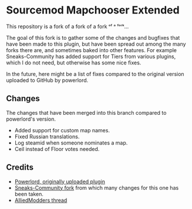 # Sourcemod Mapchooser Extended

This repository is a fork of a fork of a fork ᵒᶠ ᵃ ᶠᵒʳᵏ...

The goal of this fork is to gather some of the changes and bugfixes that have been made to this plugin, but have been
spread out among the many forks there are, and sometimes baked into other features. For example Sneaks-Community has
added support for Tiers from various plugins, which I do not need, but otherwise has some nice fixes.

In the future, here might be a list of fixes compared to the original version uploaded to GitHub by powerlord.

## Changes

The changes that have been merged into this branch compared to powerlord's version.

- Added support for custom map names.
- Fixed Russian translations.
- Log steamid when someone nominates a map.
- Ceil instead of Floor votes needed.

## Credits

- [Powerlord, originally uploaded plugin](https://github.com/powerlord/sourcemod-mapchooser-extended)
- [Sneaks-Community fork](https://github.com/Sneaks-Community/sourcemod-mapchooser-extended) from which many changes for
  this one has been taken.
- [AlliedModders thread](https://forums.alliedmods.net/showthread.php?t=156974)
